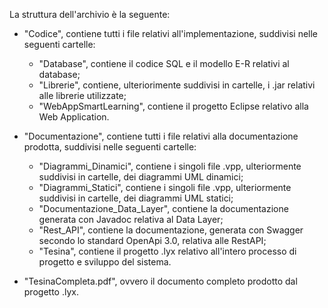La struttura dell'archivio è la seguente:
- "Codice", contiene tutti i file relativi all'implementazione, suddivisi nelle seguenti cartelle:
	- "Database", contiene il codice SQL e il modello E-R relativi al database;
	- "Librerie", contiene, ulteriorimente suddivisi in cartelle, i .jar relativi alle librerie utilizzate;
	- "WebAppSmartLearning", contiene il progetto Eclipse relativo alla Web Application.

- "Documentazione", contiene tutti i file relativi alla documentazione prodotta, suddivisi nelle seguenti cartelle:
	- "Diagrammi_Dinamici", contiene i singoli file .vpp, ulteriormente suddivisi in cartelle, dei diagrammi UML dinamici;
	- "Diagrammi_Statici", contiene i singoli file .vpp, ulteriormente suddivisi in cartelle, dei diagrammi UML statici;
	- "Documentazione_Data_Layer", contiene la documentazione generata con Javadoc relativa al Data Layer;
	- "Rest_API", contiene la documentazione, generata con Swagger secondo lo standard OpenApi 3.0, relativa alle RestAPI;
	- "Tesina", contiene il progetto .lyx relativo all'intero processo di progetto e sviluppo del sistema.

- "TesinaCompleta.pdf", ovvero il documento completo prodotto dal progetto .lyx.